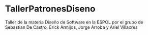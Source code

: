 # TallerPatronesDiseno
 Taller de la materia Diseño de Software en la ESPOL por el grupo de Sebastian De Castro, Erick Armijos, Jorge Arroba y Ariel Villacres
